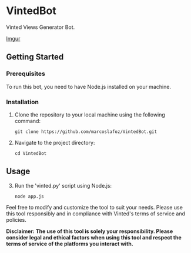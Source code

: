 # VintedBot

Vinted Views Generator Bot.

[Imgur](https://i.imgur.com/QGIPpvV.png)

## Getting Started

### Prerequisites

To run this bot, you need to have Node.js installed on your machine.

### Installation

1. Clone the repository to your local machine using the following command:
   ```
   git clone https://github.com/marcoslafoz/VintedBot.git
   ```

2. Navigate to the project directory:
   ```
   cd VintedBot
   ```

## Usage

3. Run the 'vinted.py' script using Node.js:
   ```
   node app.js
   ```

Feel free to modify and customize the tool to suit your needs. Please use this tool responsibly and in compliance with Vinted's terms of service and policies.

**Disclaimer: The use of this tool is solely your responsibility. Please consider legal and ethical factors when using this tool and respect the terms of service of the platforms you interact with.**